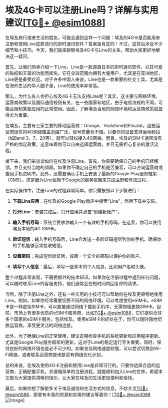 # 埃及4G卡可以注册Line吗？详解与实用建议[[TG💪+ @esim1088](https://t.me/s/esim1088)]

在埃及旅行或者生活的朋友，可能会遇到这样一个问题：埃及的4G卡是否能用来注册和使用Line这款流行的即时通讯软件？答案是肯定的！不过，这背后涉及不少细节和小技巧。今天，我们就来聊聊埃及4G卡与Line的关系，帮助大家更好地解决这一疑问。

首先，让我们简单介绍一下Line。Line是一款源自日本的即时通讯软件，以其可爱的贴纸和丰富的功能而闻名。它在全球范围内拥有大量用户，尤其是在亚洲地区，Line更是备受欢迎。对于许多中国人来说，Line也是一款重要的社交工具，尤其是在海外生活的华人圈子里，Line的使用率非常高。

那么，为什么有人会担心埃及4G卡无法支持Line呢？其实，这主要与网络环境、运营商政策以及国际通信规则有关。在一些国家和地区，由于电信法规的不同，可能会限制某些应用的正常使用。因此，了解埃及当地的网络环境和运营商政策就显得尤为重要。

在埃及，主要有三家主要的移动运营商：Orange、Vodafone和Etisalat。这些运营商提供的4G网络覆盖范围广泛，信号质量也不错。只要你的设备支持当地频段（如Band 3、7、20等），就可以轻松接入4G网络。而且，埃及的SIM卡通常没有严格的绑定政策，这意味着你可以自由选择运营商，并且无需担心复杂的激活流程。

接下来，我们来谈谈如何在埃及注册Line。首先，你需要确保自己的手机已经解锁，并且支持当地的频段。如果你不确定自己的手机是否兼容，可以咨询运营商或查阅手机说明书。此外，还需要确认手机上安装了最新的Google Play服务框架（GMS）。这是因为Line依赖于Google的服务框架来完成注册和登录过程。

在实际操作中，注册Line的过程非常简单。你只需按照以下步骤进行：

1. **下载Line应用**：在埃及的Google Play商店中搜索“Line”，然后下载并安装。
   
2. **打开Line**：安装完成后，打开应用并点击“创建新账户”。

3. **输入手机号码**：系统会要求你输入一个有效的手机号码。在这里，你可以使用埃及本地的4G SIM卡。

4. **验证短信**：输入手机号码后，Line会发送一条验证码短信到你的手机。确保你的手机能够正常接收短信。

5. **设置密码**：完成短信验证后，设置一个安全的密码以保护你的账户。

6. **填写个人信息**：最后，填写一些基本的个人信息，比如用户名和头像。

整个过程非常直观，不需要额外的技术知识。如果你在注册过程中遇到任何问题，可以随时联系Line的客服支持，他们通常会在短时间内回复你的请求。

当然，除了注册Line之外，还有一些实用的小技巧可以帮助你在埃及更顺畅地使用Line。例如，如果你经常需要切换不同的网络环境，可以考虑使用eSIM卡。eSIM卡是一种虚拟SIM卡，可以直接通过网络下载到手机中，无需物理更换SIM卡。目前，市场上有很多优质的eSIM卡服务商，比如[TG💪+ @esim1088](https://t.me/s/esim1088)，它们提供全球多个国家的eSIM卡服务，包括埃及。使用eSIM卡的好处在于，你可以随时随地切换运营商，享受更灵活的网络连接。

此外，为了确保Line的正常使用，建议定期检查手机的系统更新和应用程序更新。尤其是Google Play服务框架的更新，这对于Line的稳定运行至关重要。同时，保持良好的网络环境也是必不可少的。如果发现网络速度较慢，可以尝试切换到Wi-Fi网络，或者联系运营商查询是否有网络优化计划。

总的来说，在埃及使用4G卡注册和使用Line是非常可行的。只要你选择合适的运营商、正确配置手机，并遵循简单的注册流程，就能顺利加入Line的世界。希望本文能为大家提供清晰的指引，让大家在埃及的生活更加便利和愉快。

最后，如果你想了解更多关于埃及通信和生活方式的信息，不妨关注[TG💪+ @esim1088](https://t.me/s/esim1088)，那里有丰富的资源和实用的建议等着你！[[TG💪+ @esim1088](https://t.me/s/esim1088) ![Image](https://i.postimg.cc/4NQfJmqS/Snipaste-2025-05-13-00-14-12.png)]